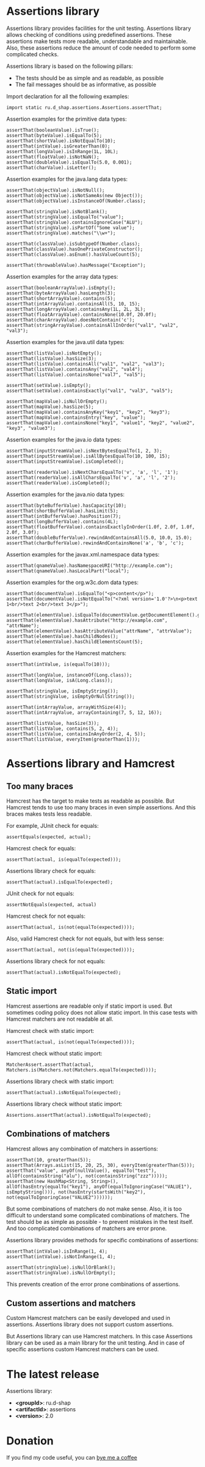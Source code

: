 # Assertions library
Assertions library provides facilities for the unit testing.
Assertions library allows checking of conditions using predefined assertions.
These assertions make tests more readable, understandable and maintainable.
Also, these assertions reduce the amount of code needed to perform some complicated checks.

Assertions library is based on the following pillars:
* The tests should be as simple and as readable, as possible
* The fail messages should be as informative, as possible

Import declaration for all the following examples:
```
import static ru.d_shap.assertions.Assertions.assertThat;
```

Assertion examples for the primitive data types:
```
assertThat(booleanValue).isTrue();
assertThat(byteValue).isEqualTo(5);
assertThat(shortValue).isNotEqualTo(10);
assertThat(intValue).isGreaterThan(0);
assertThat(longValue).isInRange(1L, 10L);
assertThat(floatValue).isNotNaN();
assertThat(doubleValue).isEqualTo(5.0, 0.001);
assertThat(charValue).isLetter();
```

Assertion examples for the java.lang data types:
```
assertThat(objectValue).isNotNull();
assertThat(objectValue).isNotSameAs(new Object());
assertThat(objectValue).isInstanceOf(Number.class);

assertThat(stringValue).isNotBlank();
assertThat(stringValue).isEqualTo("value");
assertThat(stringValue).containsIgnoreCase("ALU");
assertThat(stringValue).isPartOf("Some value");
assertThat(stringValue).matches("\\w+");

assertThat(classValue).isSubtypeOf(Number.class);
assertThat(classValue).hasOnePrivateConstructor();
assertThat(classValue).asEnum().hasValueCount(5);

assertThat(throwableValue).hasMessage("Exception");
```

Assertion examples for the array data types:
```
assertThat(booleanArrayValue).isEmpty();
assertThat(byteArrayValue).hasLength(3);
assertThat(shortArrayValue).contains(5);
assertThat(intArrayValue).containsAll(5, 10, 15);
assertThat(longArrayValue).containsAny(1L, 2L, 3L);
assertThat(floatArrayValue).containsNone(10.0f, 20.0f);
assertThat(charArrayValue).doesNotContain('c');
assertThat(stringArrayValue).containsAllInOrder("val1", "val2", "val3");
```

Assertion examples for the java.util data types:
```
assertThat(listValue).isNotEmpty();
assertThat(listValue).hasSize(3);
assertThat(listValue).containsAll("val1", "val2", "val3");
assertThat(listValue).containsAny("val2", "val4");
assertThat(listValue).containsNone("val7", "val5");

assertThat(setValue).isEmpty();
assertThat(setValue).containsExactly("val1", "val3", "val5");

assertThat(mapValue).isNullOrEmpty();
assertThat(mapValue).hasSize(5);
assertThat(mapValue).containsAnyKey("key1", "key2", "key3");
assertThat(mapValue).containsEntry("key", "value");
assertThat(mapValue).containsNone("key1", "value1", "key2", "value2", "key3", "value3");
```

Assertion examples for the java.io data types:
```
assertThat(inputStreamValue).isNextBytesEqualTo(1, 2, 3);
assertThat(inputStreamValue).isAllBytesEqualTo(10, 100, 15);
assertThat(inputStreamValue).isCompleted();

assertThat(readerValue).isNextCharsEqualTo('v', 'a', 'l', '1');
assertThat(readerValue).isAllCharsEqualTo('v', 'a', 'l', '2');
assertThat(readerValue).isCompleted();
```

Assertion examples for the java.nio data types:
```
assertThat(byteBufferValue).hasCapacity(10);
assertThat(shortBufferValue).hasLimit(5);
assertThat(intBufferValue).hasPosition(7);
assertThat(longBufferValue).contains(4L);
assertThat(floatBufferValue).containsExactlyInOrder(1.0f, 2.0f, 1.0f, 2.0f, 3.0f);
assertThat(doubleBufferValue).rewindAndContainsAll(5.0, 10.0, 15.0);
assertThat(charBufferValue).rewindAndContainsNone('a', 'b', 'c');
```

Assertion examples for the javax.xml.namespace data types:
```
assertThat(qnameValue).hasNamespaceURI("http://example.com");
assertThat(qnameValue).hasLocalPart("local");
```

Assertion examples for the org.w3c.dom data types:
```
assertThat(documentValue).isEqualTo("<p>content</p>");
assertThat(documentValue).isNotEqualTo("<?xml version='1.0'?>\n<p>text 1<br/>text 2<br/>text 3</p>");

assertThat(elementValue).isEqualTo(documentValue.getDocumentElement().getFirstChild());
assertThat(elementValue).hasAttribute("http://example.com", "attrName");
assertThat(elementValue).hasAttributeValue("attrName", "attrValue");
assertThat(elementValue).hasChildNodes();
assertThat(elementValue).hasChildElementsCount(5);
```

Assertion examples for the Hamcrest matchers:
```
assertThat(intValue, is(equalTo(10)));

assertThat(longValue, instanceOf(Long.class));
assertThat(longValue, isA(Long.class));

assertThat(stringValue, isEmptyString());
assertThat(stringValue, isEmptyOrNullString());

assertThat(intArrayValue, arrayWithSize(4));
assertThat(intArrayValue, arrayContaining(7, 5, 12, 16));

assertThat(listValue, hasSize(3));
assertThat(listValue, contains(5, 2, 4));
assertThat(listValue, containsInAnyOrder(2, 4, 5));
assertThat(listValue, everyItem(greaterThan(1)));
```

# Assertions library and Hamcrest
## Too many braces
Hamcrest has the target to make tests as readable as possible.
But Hamcrest tends to use too many braces in even simple assertions.
And this braces makes tests less readable.

For example, JUnit check for equals:
```
assertEquals(expected, actual);
``` 
Hamcrest check for equals:
```
assertThat(actual, is(equalTo(expected)));
```
Assertions library check for equals:
```
assertThat(actual).isEqualTo(expected);
```

JUnit check for not equals:
```
assertNotEquals(expected, actual)
```
Hamcrest check for not equals:
```
assertThat(actual, is(not(equalTo(expected))));
```
Also, valid Hamcrest check for not equals, but with less sense:
```
assertThat(actual, not(is(equalTo(expected))));
```
Assertions library check for not equals:
```
assertThat(actual).isNotEqualTo(expected);
```

## Static import
Hamcrest assertions are readable only if static import is used.
But sometimes coding policy does not allow static import.
In this case tests with Hamcrest matchers are not readable at all.

Hamcrest check with static import:
```
assertThat(actual, is(not(equalTo(expected))));
```
Hamcrest check without static import:
```
MatcherAssert.assertThat(actual, Matchers.is(Matchers.not(Matchers.equalTo(expected))));
```
Assertions library check with static import:
```
assertThat(actual).isNotEqualTo(expected);
```
Assertions library check without static import:
```
Assertions.assertThat(actual).isNotEqualTo(expected);
```

## Combinations of matchers
Hamcrest allows any combination of matchers in assertions:
```
assertThat(10, greaterThan(5));
assertThat(Arrays.asList(15, 20, 25, 30), everyItem(greaterThan(5)));
assertThat("value", anyOf(nullValue(), equalTo("test"), allOf(containsString("alu"), not(containsString("zzz")))));
assertThat(new HashMap<String, String>(), allOf(hasEntry(equalTo("key1"), anyOf(equalToIgnoringCase("VALUE1"), isEmptyString())), not(hasEntry(startsWith("key2"), not(equalToIgnoringCase("VALUE2"))))));
```
But some combinations of matchers do not make sense.
Also, it is too difficult to understand some complicated combinations of matchers.
The test should be as simple as possible - to prevent mistakes in the test itself.
And too complicated combinations of matchers are error prone.

Assertions library provides methods for specific combinations of assertions:
```
assertThat(intValue).isInRange(1, 4);
assertThat(intValue).isNotInRange(1, 4);

assertThat(stringValue).isNullOrBlank();
assertThat(stringValue).isNullOrEmpty();
```
This prevents creation of the error prone combinations of assertions.

## Custom assertions and matchers
Custom Hamcrest matchers can be easily developed and used in assertions.
Assertions library does not support custom assertions.

But Assertions library can use Hamcrest matchers.
In this case Assertions library can be used as a main library for the unit testing.
And in case of specific assertions custom Hamcrest matchers can be used.

# The latest release
Assertions library:
* **&lt;groupId&gt;**: ru.d-shap
* **&lt;artifactId&gt;**: assertions
* **&lt;version&gt;**: 2.0

# Donation
If you find my code useful, you can [bye me a coffee](https://www.paypal.me/dshapovalov)
